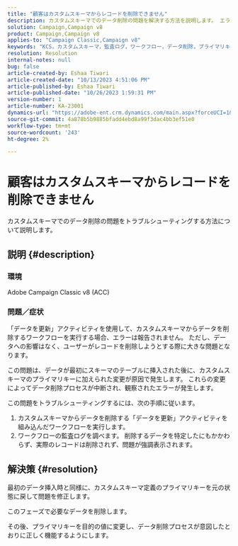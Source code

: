 ```yaml
---
title: "顧客はカスタムスキーマからレコードを削除できません"
description: カスタムスキーマでのデータ削除の問題を解決する方法を説明します。 エラーの発生しない実行にもかかわらず、ワークフローがデータを削除できなかった場合に直面する課題を明らかにします。
solution: Campaign,Campaign v8
product: Campaign,Campaign v8
applies-to: "Campaign Classic,Campaign v8"
keywords: "KCS，カスタムスキーマ，監査ログ，ワークフロー，データ削除，プライマリキー， Adobe Campaign Classic v8, ACC，トラブルシューティング"
resolution: Resolution
internal-notes: null
bug: false
article-created-by: Eshaa Tiwari
article-created-date: "10/13/2023 4:51:06 PM"
article-published-by: Eshaa Tiwari
article-published-date: "10/26/2023 1:59:31 PM"
version-number: 1
article-number: KA-23001
dynamics-url: "https://adobe-ent.crm.dynamics.com/main.aspx?forceUCI=1&pagetype=entityrecord&etn=knowledgearticle&id=ebf9b4ad-e869-ee11-9ae7-6045bd006a22"
source-git-commit: 4a878b5b9885bfadd4ebd8a99f3dac4bb3ef51e0
workflow-type: tm+mt
source-wordcount: '243'
ht-degree: 2%

---
```


# 顧客はカスタムスキーマからレコードを削除できません


カスタムスキーマでのデータ削除の問題をトラブルシューティングする方法について説明します。

## 説明 {#description}


### 環境

Adobe Campaign Classic v8 (ACC)

### 問題／症状

「データを更新」アクティビティを使用して、カスタムスキーマからデータを削除するワークフローを実行する場合、エラーは報告されません。 ただし、データへの影響はなく、ユーザーがレコードを削除しようとする際に大きな問題となります。

この問題は、データが最初にスキーマのテーブルに挿入された後に、カスタムスキーマのプライマリキーに加えられた変更が原因で発生します。 これらの変更によってデータ削除プロセスが中断され、観察されたエラーが発生します。

この問題をトラブルシューティングするには、次の手順に従います。

1. カスタムスキーマからデータを削除する「データを更新」アクティビティを組み込んだワークフローを実行します。
2. ワークフローの監査ログを調べます。 削除するデータを特定したにもかかわらず、実際のレコードは削除されず、問題が強調表示されます。



## 解決策 {#resolution}


最初のデータ挿入時と同様に、カスタムスキーマ定義のプライマリキーを元の状態に戻して問題を修正します。

このフェーズで必要なデータを削除します。

その後、プライマリキーを目的の値に変更し、データ削除プロセスが意図したとおりに正しく機能するようにします。
